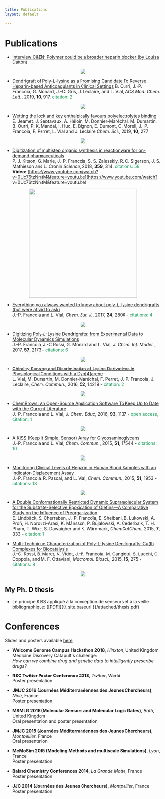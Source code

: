 ```yaml
---
title: Publications
layout: default

---
```


# Publications

- [Interview C&EN: Polymer could be a broader heparin blocker (by Louisa
Dalton)](https://cen.acs.org/pharmaceuticals/drug-development/Polymer-broader-heparin-blocker/97/web/2019/06?utm_source=Staff&utm_medium=Social&utm_campaign=CEN)
<p align="center">
  <img src="images/cen_news.jpg">
</p>

- [Dendrigraft of Poly-*L*-lysine as a Promising
Candidate To Reverse Heparin-based Anticoagulants in Clinical
Settings](https://pubs.acs.org/doi/abs/10.1021/acsmedchemlett.9b00090)
B. Ourri, J.-P. Francoia, G. Monard, J.-C. Gris, J. Leclaire, and L. Vial,
*ACS Med. Chem. Lett.*, 2019, **10**, 917. <font color="#159957">citation:
2</font>  
<p align="center">
  <img src="images/protamine.jpg">
</p>

- [Wetting the lock and key enthalpically favours polyelectrolytes binding](https://pubs.rsc.org/en/Content/ArticleLanding/2018/SC/C8SC02966K)  
E. Jeamet, J. Septavaux, A. Héloin, M. Donnier-Maréchal, M. Dumartin,
B. Ourri, P. K. Mandal, I. Huc, E. Bignon, E. Dumont, C. Morell,
J.-P. Francoia, F. Perret, L. Vial and J. Leclaire *Chem. Sci.*, 2019, **10**,
277  
<p align="center">
  <img src="images/wet_and_lock.jpg">
</p>

- [Digitization of multistep organic synthesis in reactionware for on-demand
pharmaceuticals](http://science.sciencemag.org/content/359/6373/314)  
P. J. Kitson, G. Marie, J.-P. Francoia, S. S. Zalesskiy, R. C. Sigerson,
J. S. Mathieson and L. Cronin *Science*, 2018, **359**, 314. <font
color="#159957">citations: 58</font>  
**Video:** [https://www.youtube.com/watch?v=0Uc76tzNmtM&feature=youtu.be](https://www.youtube.com/watch?v=0Uc76tzNmtM&feature=youtu.be)

<p align="center">
  <img width="350px" src="images/baclofen.gif">
</p>

- [Everything you always wanted to know about poly-*L*-lysine dendrigrafts (but were afraid to ask)](http://onlinelibrary.wiley.com/wol1/doi/10.1002/chem.201704147/abstract)  
J.-P. Francoia and L. Vial, *Chem. Eur. J.*, 2017, **24**, 2806 - <font
color="#159957">citations: 4</font>  
<p align="center">
  <img src="images/review.jpg">
</p>

- [Digitizing Poly-*L*-Lysine Dendrigrafts: from Experimental Data to Molecular Dynamics Simulations](http://pubs.acs.org/doi/pdf/10.1021/acs.jcim.7b00258)  
J.-P. Francoia, J.-C Rossi, G. Monard and L. Vial, *J. Chem. Inf. Model.*,
2017, **57**, 2173 - <font color="#159957">citations:&nbsp;6</font>  
<p align="center">
  <img src="images/digitizing.gif">
</p>

- [Chirality Sensing and Discrimination of Lysine Derivatives in Physiological Conditions with a Dyn\[4\]arene](http://pubs.rsc.org/en/content/articlelanding/2016/cc/c6cc07713g)  
L. Vial, M. Dumartin, M. Donnier-Maréchal, F. Perret, J.-P. Francoia,
J. Leclaire, *Chem. Commun.*, 2016, **52**, 14219 - <font
color="#159957">citation: 2</font>  
<p align="center">
  <img src="images/chirality.gif">
</p>

- [ChemBrows: An Open-Source Application Software To Keep Up to Date with the Current Literature](http://pubs.acs.org/doi/abs/10.1021/acs.jchemed.6b00024)  
J.-P. Francoia and L. Vial, *J. Chem. Educ*, 2016, **93**, 1137 - <font color="#159957">open access, citation: 1</font>  
<p align="center">
  <img src="images/cb.gif">
</p>

- [A KISS (Keep It Simple, Sensor) Array for Glycosaminoglycans](http://pubs.rsc.org/en/content/articlelanding/2014/cc/c5cc07628e\#!divAbstract)  
J.-P. Francoia and L. Vial, *Chem. Commun.*, 2015, **51**, 17544 - <font color="#159957">citations: 10</font>  
<p align="center">
  <img src="images/kiss.gif">
</p>

- [Monitoring Clinical Levels of Heparin in Human Blood Samples with an Indicator-Displacement Assay](http://pubs.rsc.org/en/Content/ArticleLanding/2015/CC/c4cc08563a\#!divAbstract)  
J.-P. Francoia, R. Pascal, and L. Vial, *Chem. Commun.*, 2015, **51**,
1953 - <font color="#159957">citations: 18</font>  
<p align="center">
  <img src="images/heparin.gif">
</p>

- [A Double Conformationally Restricted Dynamic Supramolecular System for the Substrate-Selective Epoxidation of Olefins—A Comparative Study on the Influence of Preorganization](http://onlinelibrary.wiley.com/doi/10.1002/cctc.201402726/full)  
E. Lindbäck, S. Cherraben, J.-P. Francoïa, E. Sheibani, B. Lukowski,
A. Proñ, H. Norouzi-Arasi, K. Månsson, P. Bujalowski, A. Cederbalk,
T. H. Pham, T. Wixe, S. Dawaigher and K. Wärnmark, *ChemCatChem*, 2015,
**7**, 333 - <font color="#159957">citation: 1</font>  

- [Multi-Technique Characterization of Poly-L-lysine Dendrigrafts–Cu(II) Complexes for Biocatalysis](http://onlinelibrary.wiley.com/doi/10.1002/mabi.201400341/abstract)  
J.-C. Rossi, B. Maret, K. Vidot, J.-P. Francoia, M. Cangiotti, S. Lucchi,
C. Coppola, and M. F. Ottaviani, *Macromol. Biosci.*, 2015, **15**, 275 - <font color="#159957">citations: 8</font>  
<p align="center">
  <img src="images/chara.png">
</p>

## My Ph. D thesis

- Le principe KISS appliqué à la conception de senseurs et à la veille
    bibliographique: [\[PDF\]]({{ site.baseurl }}/attached/thesis.pdf)


# Conferences

Slides and posters available [here](https://github.com/JPFrancoia/PostersSlides)

- **Welcome Genome Campus Hackathon 2018**, *Hinxton*, United Kingdom  
Medicine Discovery Catapult's challenge:  
*How can we combine drug and genetic data to intelligently prescribe drugs?*

- **RSC Twitter Poster Conference 2018**, *Twitter*, World  
Poster presentation

- **JMJC 2016 (Journées Méditerranéennes des Jeunes Chercheurs)**, *Nice*, France  
Poster presentation

- **MSMLG 2016 (Molecular Sensors and Molecular Logic Gates)**, *Bath*, United Kingdom  
Oral presentation and poster presentation

- **JMJC 2015 (Journées Méditerranéennes des Jeunes Chercheurs)**, *Montpellier*, France  
Oral presentation

- **MeMoSim 2015 (Modeling Methods and multiscale Simulations)**, *Lyon*, France  
Poster presentation

- **Balard Chemistry Conferences 2014**, *La Grande Motte*, France  
Poster presentation

- **JJC 2014 (Journées des Jeunes Chercheurs)**, *Montpellier*, France  
Poster presentation
